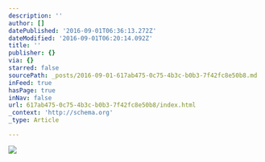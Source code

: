 ```yaml
---
description: ''
author: []
datePublished: '2016-09-01T06:36:13.272Z'
dateModified: '2016-09-01T06:20:14.092Z'
title: ''
publisher: {}
via: {}
starred: false
sourcePath: _posts/2016-09-01-617ab475-0c75-4b3c-b0b3-7f42fc8e50b8.md
inFeed: true
hasPage: true
inNav: false
url: 617ab475-0c75-4b3c-b0b3-7f42fc8e50b8/index.html
_context: 'http://schema.org'
_type: Article

---
```

![](https://the-grid-user-content.s3-us-west-2.amazonaws.com/28ea2c33-b983-4645-b5cb-8849f910e9cf.jpg)